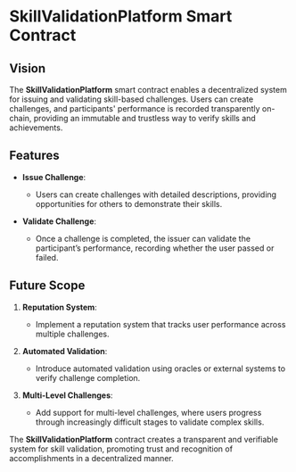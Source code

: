 # SkillValidationPlatform Smart Contract

## Vision

The **SkillValidationPlatform** smart contract enables a decentralized system for issuing and validating skill-based challenges. Users can create challenges, and participants' performance is recorded transparently on-chain, providing an immutable and trustless way to verify skills and achievements.

## Features

- **Issue Challenge**: 
  - Users can create challenges with detailed descriptions, providing opportunities for others to demonstrate their skills.
  
- **Validate Challenge**: 
  - Once a challenge is completed, the issuer can validate the participant’s performance, recording whether the user passed or failed.

## Future Scope

1. **Reputation System**:
   - Implement a reputation system that tracks user performance across multiple challenges.

2. **Automated Validation**:
   - Introduce automated validation using oracles or external systems to verify challenge completion.

3. **Multi-Level Challenges**:
   - Add support for multi-level challenges, where users progress through increasingly difficult stages to validate complex skills.

The **SkillValidationPlatform** contract creates a transparent and verifiable system for skill validation, promoting trust and recognition of accomplishments in a decentralized manner.